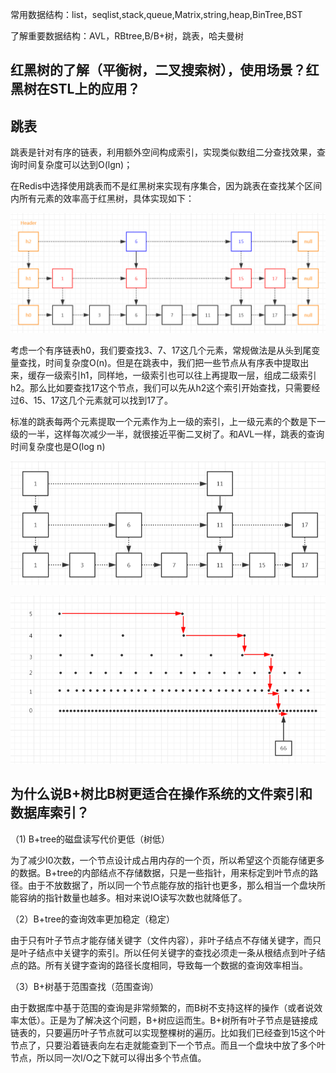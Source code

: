 常用数据结构：list，seqlist,stack,queue,Matrix,string,heap,BinTree,BST

了解重要数据结构：AVL，RBtree,B/B+树，跳表，哈夫曼树

红黑树的了解（平衡树，二叉搜索树），使用场景？红黑树在STL上的应用？
---

跳表
---
跳表是针对有序的链表，利用额外空间构成索引，实现类似数组二分查找效果，查询时间复杂度可以达到O(lgn)；

在Redis中选择使用跳表而不是红黑树来实现有序集合，因为跳表在查找某个区间内所有元素的效率高于红黑树，具体实现如下：

![1](https://github.com/Planck-a/image-folder/blob/master/%E8%B7%B3%E8%A1%A8/%E8%B7%B3%E8%A1%A81.png)

考虑一个有序链表h0，我们要查找3、7、17这几个元素，常规做法是从头到尾变量查找，时间复杂度O(n)。但是在跳表中，我们把一些节点从有序表中提取出来，缓存一级索引h1，同样地，一级索引也可以往上再提取一层，组成二级索引h2。那么比如要查找17这个节点，我们可以先从h2这个索引开始查找，只需要经过6、15、17这几个元素就可以找到17了。

标准的跳表每两个元素提取一个元素作为上一级的索引，上一级元素的个数是下一级的一半，这样每次减少一半，就很接近平衡二叉树了。和AVL一样，跳表的查询时间复杂度也是O(log n)

![2](https://github.com/Planck-a/image-folder/blob/master/%E8%B7%B3%E8%A1%A8/%E8%B7%B3%E8%A1%A82.png)

![3](https://github.com/Planck-a/image-folder/blob/master/%E8%B7%B3%E8%A1%A8/%E8%B7%B3%E8%A1%A83.png)

为什么说B+树比B树更适合在操作系统的文件索引和数据库索引？
---
（1) B+tree的磁盘读写代价更低（树低）

为了减少I0次数，一个节点设计成占用内存的一个页，所以希望这个页能存储更多的数据。B+tree的内部结点不存储数据，只是一些指针，用来标定到叶节点的路径。由于不放数据了，所以同一个节点能存放的指针也更多，那么相当一个盘块所能容纳的指针数量也越多。相对来说IO读写次数也就降低了。

（2）B+tree的查询效率更加稳定（稳定）

由于只有叶子节点才能存储关键字（文件内容），非叶子结点不存储关键字，而只是叶子结点中关键字的索引。所以任何关键字的查找必须走一条从根结点到叶子结点的路。所有关键字查询的路径长度相同，导致每一个数据的查询效率相当。

（3）B+树基于范围查找（范围查询）

由于数据库中基于范围的查询是非常频繁的，而B树不支持这样的操作（或者说效率太低）。正是为了解决这个问题，B+树应运而生。B+树所有叶子节点是链接成链表的，只要遍历叶子节点就可以实现整棵树的遍历。比如我们已经查到15这个叶节点了，只要沿着链表向左右走就能查到下一个节点。而且一个盘块中放了多个叶节点，所以同一次I/O之下就可以得出多个节点值。
